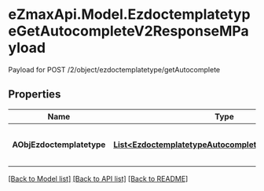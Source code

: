 # eZmaxApi.Model.EzdoctemplatetypeGetAutocompleteV2ResponseMPayload
Payload for POST /2/object/ezdoctemplatetype/getAutocomplete

## Properties

Name | Type | Description | Notes
------------ | ------------- | ------------- | -------------
**AObjEzdoctemplatetype** | [**List&lt;EzdoctemplatetypeAutocompleteElementResponse&gt;**](EzdoctemplatetypeAutocompleteElementResponse.md) | An array of Ezdoctemplatetype autocomplete element response. | 

[[Back to Model list]](../README.md#documentation-for-models) [[Back to API list]](../README.md#documentation-for-api-endpoints) [[Back to README]](../README.md)

